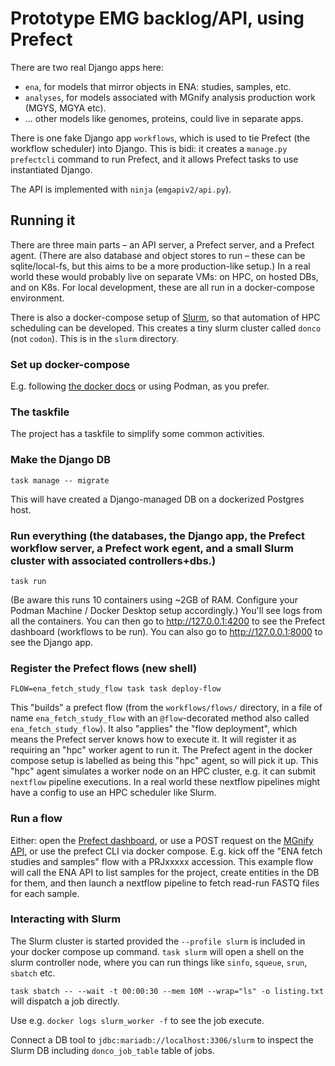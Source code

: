 # Prototype EMG backlog/API, using Prefect

There are two real Django apps here: 
* `ena`, for models that mirror objects in ENA: studies, samples, etc.
* `analyses`, for models associated with MGnify analysis production work (MGYS, MGYA etc).
* ... other models like genomes, proteins, could live in separate apps.

There is one fake Django app `workflows`, which is used to tie Prefect (the workflow scheduler) into Django.
This is bidi: it creates a `manage.py prefectcli` command to run Prefect, and it allows Prefect tasks to use instantiated Django.

The API is implemented with `ninja` (`emgapiv2/api.py`).

## Running it
There are three main parts – an API server, a Prefect server, and a Prefect agent.
(There are also database and object stores to run – these can be sqlite/local-fs, but this aims to be a more production-like setup.)
In a real world these would probably live on separate VMs: on HPC, on hosted DBs, and on K8s. 
For local development, these are all run in a docker-compose environment.

There is also a docker-compose setup of [Slurm](https://slurm.schedmd.com), so that automation of HPC scheduling can be developed.
This creates a tiny slurm cluster called `donco` (not `codon`).
This is in the `slurm` directory.

### Set up docker-compose
E.g. following [the docker docs](https://docs.docker.com/compose/install/) or using Podman, as you prefer.

### The taskfile
The project has a taskfile to simplify some common activities.

### Make the Django DB
```shell
task manage -- migrate
```
This will have created a Django-managed DB on a dockerized Postgres host.

### Run everything (the databases, the Django app, the Prefect workflow server, a Prefect work egent, and a small Slurm cluster with associated controllers+dbs.) 
```shell
task run
```
(Be aware this runs 10 containers using ~2GB of RAM. Configure your Podman Machine / Docker Desktop setup accordingly.)
You'll see logs from all the containers.
You can then go to http://127.0.0.1:4200 to see the Prefect dashboard (workflows to be run).
You can also go to http://127.0.0.1:8000 to see the Django app.

### Register the Prefect flows (new shell)
```shell
FLOW=ena_fetch_study_flow task task deploy-flow 
```
This "builds" a prefect flow (from the `workflows/flows/` directory, in a file of name `ena_fetch_study_flow` with an `@flow`-decorated method also called `ena_fetch_study_flow`).
It also "applies" the "flow deployment", which means the Prefect server knows how to execute it.
It will register it as requiring an "hpc" worker agent to run it.
The Prefect agent in the docker compose setup is labelled as being this "hpc" agent, so will pick it up.
This "hpc" agent simulates a worker node on an HPC cluster, e.g. it can submit `nextflow` pipeline executions.
In a real world these nextflow pipelines might have a config to use an HPC scheduler like Slurm.

### Run a flow
Either: open the [Prefect dashboard](http://localhost:4200), or use a POST request on the [MGnify API](http://localhost:8000/api/v2/), or use the prefect CLI via docker compose.
E.g. kick off the "ENA fetch studies and samples" flow with a PRJxxxxx accession.
This example flow will call the ENA API to list samples for the project, create entities in the DB for them, and then launch a nextflow pipeline to fetch read-run FASTQ files for each sample.


### Interacting with Slurm
The Slurm cluster is started provided the `--profile slurm` is included in your docker compose up command.
`task slurm` will open a shell on the slurm controller node, where you can run things like `sinfo`, `squeue`, `srun`, `sbatch` etc.

`task sbatch -- --wait -t 00:00:30 --mem 10M --wrap="ls" -o listing.txt` will dispatch a job directly.

Use e.g. `docker logs slurm_worker -f` to see the job execute.

Connect a DB tool to `jdbc:mariadb://localhost:3306/slurm` to inspect the Slurm DB including `donco_job_table` table of jobs.